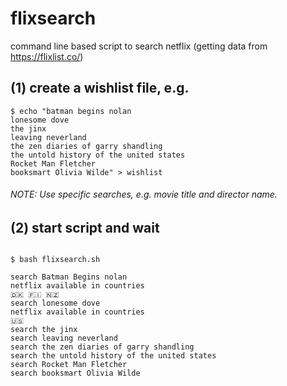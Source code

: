 # flixsearch
command line based script to search netflix (getting data from https://flixlist.co/)

## (1) create a wishlist file, e.g.

```
$ echo "batman begins nolan
lonesome dove
the jinx
leaving neverland
the zen diaries of garry shandling
the untold history of the united states
Rocket Man Fletcher
booksmart Olivia Wilde" > wishlist
```

###### NOTE: Use specific searches, e.g. movie title and director name.

## (2) start script and wait

```

$ bash flixsearch.sh

search Batman Begins nolan
netflix available in countries
🇩🇰 🇫🇮 🇳🇿
search lonesome dove
netflix available in countries
🇺🇸
search the jinx
search leaving neverland
search the zen diaries of garry shandling
search the untold history of the united states
search Rocket Man Fletcher
search booksmart Olivia Wilde
